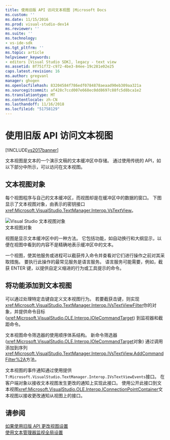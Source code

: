 ```yaml
---
title: 使用旧版 API 访问文本视图 |Microsoft Docs
ms.custom: ''
ms.date: 11/15/2016
ms.prod: visual-studio-dev14
ms.reviewer: ''
ms.suite: ''
ms.technology:
- vs-ide-sdk
ms.tgt_pltfrm: ''
ms.topic: article
helpviewer_keywords:
- editors [Visual Studio SDK], legacy - text view
ms.assetid: 8f751f72-c972-4be3-84ee-19c281e02e25
caps.latest.revision: 16
ms.author: gregvanl
manager: ghogen
ms.openlocfilehash: 83204584f786edf0784878aeaad90eb309aa321a
ms.sourcegitcommit: af428c7ccd007e668ec0dd8697c88fc5d8bca1e2
ms.translationtype: MT
ms.contentlocale: zh-CN
ms.lasthandoff: 11/16/2018
ms.locfileid: "51758129"
---
```

# <a name="accessing-thetext-view-by-using-the-legacy-api"></a>使用旧版 API 访问文本视图
[!INCLUDE[vs2017banner](../includes/vs2017banner.md)]

文本视图是文本的一个演示文稿的文本缓冲区中存储。 通过使用传统的 API，如以下部分中所示，可以访问在文本视图。  
  
## <a name="text-view-object"></a>文本视图对象  
 每个视图程序与自己的文本缓冲区，而视图却是在缓冲区中的数据的窗口。 下图显示了文本视图对象，由表示的密钥接口<xref:Microsoft.VisualStudio.TextManager.Interop.VsTextView>。  
  
 ![Visual Studio 文本视图对象](../extensibility/media/vstextview.gif "vstextview")  
文本视图对象  
  
 视图是显示文本缓冲区中的一种方法。 它包括功能，如自动换行和大纲显示，以便在视图中看到的内容不是精确地表示缓冲区中的文本。  
  
 一个视图，使其他服务或进程可以截获传入命令并查看对它们进行操作之前对其采取措施。 要执行此操作的最常见服务是语言服务。 语言服务可能需要，例如，截获 ENTER 键，以提供自定义缩进的行为或工具提示的命令。  
  
## <a name="adding-functionality-to-the-text-view"></a>将功能添加到文本视图  
 可以通过处理特定击键自定义文本视图行为。 若要截获击键，则实现<xref:Microsoft.VisualStudio.TextManager.Interop.IVsTextViewFilter>你的对象，并提供命令目标 (<xref:Microsoft.VisualStudio.OLE.Interop.IOleCommandTarget>) 到监视器和截距命令。  
  
 文本视图命令筛选器的使用顺序体系结构。 新命令筛选器 (<xref:Microsoft.VisualStudio.OLE.Interop.IOleCommandTarget>对象) 通过调用添加到序列<xref:Microsoft.VisualStudio.TextManager.Interop.IVsTextView.AddCommandFilter%2A>方法。  
  
 文本视图的事件通知通过使用提供`T:Microsoft.VisualStudio.TextManager.Interop.IVsTextViewEvents`接口。 在客户端对象以接收文本视图发生更改的通知上实现此接口。 使用公开此接口到文本视图<xref:Microsoft.VisualStudio.OLE.Interop.IConnectionPointContainer>文本视图以接收更改通知从视图上的接口。  
  
## <a name="see-also"></a>请参阅  
 [如果使用旧版 API 更改视图设置](../extensibility/changing-view-settings-by-using-the-legacy-api.md)   
 [使用文本管理器监视全局设置](../extensibility/using-the-text-manager-to-monitor-global-settings.md)


